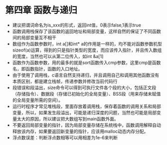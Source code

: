 # 第四章 函数与递归

* 建议把谓词命名为is_xxx的形式，返回int值，0表示false,1表示true
* 函数调用栈保存了该函数的返回地址和局部变量，这样自然的保证了不同函数间的局部变量互不相干
* 数组作为函数参数时，int a[]和int* a的作用是一样的，均不能对函数参数机型sizeof(a)运算，得到的只是指针类型的宽度，而应该传入指针，并且传入数组的宽度，当然也可以从第二位传入，如int &a[1]
* 函数作为函数参数，用的最多的就是sort函数传入cmp参数，这里cmp是函数名，即函数指针，函数的入口地址。
* 由于使用了调用栈，c语言自然支持递归，并且调用自己和调用其他函数没有本质区别，都是建立栈帧，传递参数并修改当前代码行
* 段错误和段溢出，size命令可以得到可执行文件各个段的大小，包括正文段（存储指令）、数据段（存储已初始化的全局变量）、BSS段（用来存储未赋值的全局变量所需的空间）。
* 运行时程序才常见堆栈段，里面存放着调用栈，保存着函数的调用关系和局部变量，所以，如果发生段溢出，可能是递归深度的问题，当然也可能是局部变量太大的原因，所以建议把大数组写到main函数外面。
* 不要返回局部变量的指针，因为局部变量存储在系统栈中，函数调用解释自动释放该内存，如果要返回新变量的指针，应该用malloc动态内存分配。
* 浮点数误差：判断浮点数相等可以用相差为1e-6来判断